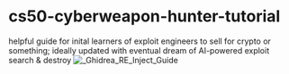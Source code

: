 # cs50-cyberweapon-hunter-tutorial
helpful guide for inital learners of exploit engineers to sell for crypto or something; ideally updated with eventual dream of AI-powered exploit search &amp; destroy 
![_Ghidrea_RE_Inject_Guide](https://github.com/user-attachments/assets/49a9ac74-47c5-420a-af09-6386d8d0128f)
